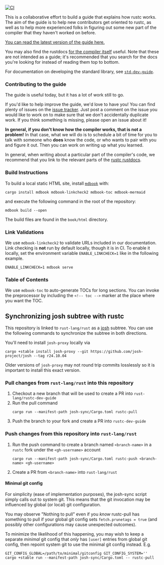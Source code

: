[![CI](https://github.com/rust-lang/rustc-dev-guide/actions/workflows/ci.yml/badge.svg)](https://github.com/rust-lang/rustc-dev-guide/actions/workflows/ci.yml)


This is a collaborative effort to build a guide that explains how rustc
works. The aim of the guide is to help new contributors get oriented
to rustc, as well as to help more experienced folks in figuring out
some new part of the compiler that they haven't worked on before.

[You can read the latest version of the guide here.](https://rustc-dev-guide.rust-lang.org/)

You may also find the rustdocs [for the compiler itself][rustdocs] useful.
Note that these are not intended as a guide; it's recommended that you search
for the docs you're looking for instead of reading them top to bottom.

[rustdocs]: https://doc.rust-lang.org/nightly/nightly-rustc

For documentation on developing the standard library, see
[`std-dev-guide`](https://std-dev-guide.rust-lang.org/).

### Contributing to the guide

The guide is useful today, but it has a lot of work still to go.

If you'd like to help improve the guide, we'd love to have you! You can find
plenty of issues on the [issue
tracker](https://github.com/rust-lang/rustc-dev-guide/issues). Just post a
comment on the issue you would like to work on to make sure that we don't
accidentally duplicate work. If you think something is missing, please open an
issue about it!

**In general, if you don't know how the compiler works, that is not a
problem!** In that case, what we will do is to schedule a bit of time
for you to talk with someone who **does** know the code, or who wants
to pair with you and figure it out.  Then you can work on writing up
what you learned.

In general, when writing about a particular part of the compiler's code, we
recommend that you link to the relevant parts of the [rustc
rustdocs][rustdocs].

### Build Instructions

To build a local static HTML site, install [`mdbook`](https://github.com/rust-lang/mdBook) with:

```
cargo install mdbook mdbook-linkcheck2 mdbook-toc mdbook-mermaid
```

and execute the following command in the root of the repository:

```
mdbook build --open
```

The build files are found in the `book/html` directory.

### Link Validations

We use `mdbook-linkcheck2` to validate URLs included in our documentation. Link
checking is **not** run by default locally, though it is in CI. To enable it
locally, set the environment variable `ENABLE_LINKCHECK=1` like in the
following example.

```
ENABLE_LINKCHECK=1 mdbook serve
```

### Table of Contents

We use `mdbook-toc` to auto-generate TOCs for long sections. You can invoke the preprocessor by
including the `<!-- toc -->` marker at the place where you want the TOC.

## Synchronizing josh subtree with rustc

This repository is linked to `rust-lang/rust` as a [josh](https://josh-project.github.io/josh/intro.html) subtree. You can use the following commands to synchronize the subtree in both directions.

You'll need to install `josh-proxy` locally via

```
cargo +stable install josh-proxy --git https://github.com/josh-project/josh --tag r24.10.04
```
Older versions of `josh-proxy` may not round trip commits losslessly so it is important to install this exact version.

### Pull changes from `rust-lang/rust` into this repository

1) Checkout a new branch that will be used to create a PR into `rust-lang/rustc-dev-guide`
2) Run the pull command
    ```
    cargo run --manifest-path josh-sync/Cargo.toml rustc-pull
    ```
3) Push the branch to your fork and create a PR into `rustc-dev-guide`

### Push changes from this repository into `rust-lang/rust`
1) Run the push command to create a branch named `<branch-name>` in a `rustc` fork under the `<gh-username>` account
    ```
    cargo run --manifest-path josh-sync/Cargo.toml rustc-push <branch-name> <gh-username>
    ```
2) Create a PR from `<branch-name>` into `rust-lang/rust`

#### Minimal git config

For simplicity (ease of implementation purposes), the josh-sync script simply calls out to system git. This means that the git invocation may be influenced by global (or local) git configuration.

You may observe "Nothing to pull" even if you *know* rustc-pull has something to pull if your global git config sets `fetch.prunetags = true` (and possibly other configurations may cause unexpected outcomes).

To minimize the likelihood of this happening, you may wish to keep a separate *minimal* git config that *only* has `[user]` entries from global git config, then repoint system git to use the minimal git config instead. E.g.

```
GIT_CONFIG_GLOBAL=/path/to/minimal/gitconfig GIT_CONFIG_SYSTEM='' cargo +stable run --manifest-path josh-sync/Cargo.toml -- rustc-pull
```
